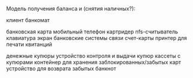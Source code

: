 Модель получения баланса и (снятия наличных?):

клиент
банкомат

банковская карта
мобильный телефон
картридер
nfs-считыватель
клавиатура
экран
банковские системы связи
счет-карты
принтер для печати квитанций

денежные купюры
устройство контроля и выдачи купюр
кассеты с купюрами
контейнер для хранения заблокированных/забытых карт
устройство для возврата забытых банкнот
